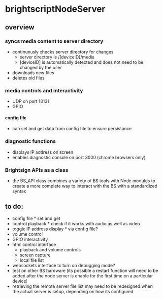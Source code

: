 # brightscriptNodeServer

## overview
### syncs media content to server directory
* continuously checks server directory for changes
  * server directory is /[deviceID]/media
  * [deviceID] is automatically detected and does not need to be changed by the user
* downloads new files
* deletes old files

### media controls and interactivity
* UDP on port 13131
* GPIO

#### config file
* can set and get data from config file to ensure persistance

### diagnostic functions
* displays IP address on screen
* enables diagnostic console on port 3000 (chrome browsers only)

### Brightsign APIs as a class
* the BS_API class combines a variety of BS tools with Node modules to create a more complete way to interact with the BS with a standardized syntax

## to do:
* config file
		* set and get
* control playback
		* check if it works with audio as well as video
* toggle IP address display
		* via config file?
* volume control
* GPIO interactivity
* html control interface
	* playback and volume controls
	* screen capture
	* local file list
* websockets interface to turn on debugging mode?
* test on other BS hardware (its possible a restart function will need to be added after the node server is enable for the first time on a particular device)
* retrieving the remote server file list may need to be redesigned when the actual server is setup, depending on how its configured
